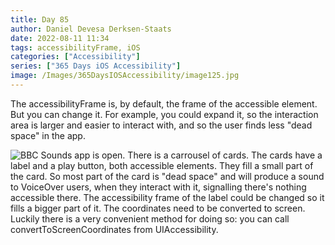 ```yaml
---
title: Day 85
author: Daniel Devesa Derksen-Staats
date: 2022-08-11 11:34
tags: accessibilityFrame, iOS
categories: ["Accessibility"]
series: ["365 Days iOS Accessibility"]
image: /Images/365DaysIOSAccessibility/image125.jpg
---
```


The accessibilityFrame is, by default, the frame of the accessible element. But you can change it. For example, you could expand it, so the interaction area is larger and easier to interact with, and so the user finds less "dead space" in the app.

![BBC Sounds app is open. There is a carrousel of cards. The cards have a label and a play button, both accessible elements. They fill a small part of the card. So most part of the card is "dead space" and will produce a sound to VoiceOver users, when they interact with it, signalling there's nothing accessible there. The accessibility frame of the label could be changed so it fills a bigger part of it. The coordinates need to be converted to screen. Luckily there is a very convenient method for doing so: you can call convertToScreenCoordinates from UIAccessibility.](/Images/365DaysIOSAccessibility/image125.jpg)
